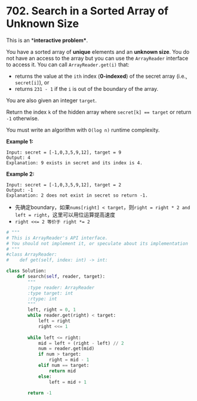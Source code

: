 # 702. Search in a Sorted Array of Unknown Size

This is an ***interactive problem\***.

You have a sorted array of **unique** elements and an **unknown size**. You do not have an access to the array but you can use the `ArrayReader` interface to access it. You can call `ArrayReader.get(i)` that:

- returns the value at the `ith` index (**0-indexed**) of the secret array (i.e., `secret[i]`), or
- returns `231 - 1` if the `i` is out of the boundary of the array.

You are also given an integer `target`.

Return the index `k` of the hidden array where `secret[k] == target` or return `-1` otherwise.

You must write an algorithm with `O(log n)` runtime complexity.

 

**Example 1:**

```
Input: secret = [-1,0,3,5,9,12], target = 9
Output: 4
Explanation: 9 exists in secret and its index is 4.
```

**Example 2:**

```
Input: secret = [-1,0,3,5,9,12], target = 2
Output: -1
Explanation: 2 does not exist in secret so return -1.
```



- 先确定boundary，如果`nums[right] < target`，则`right = right * 2 and left = right`，这里可以用位运算提高速度
- `right <<= 2 等价于 right *= 2`

```python
# """
# This is ArrayReader's API interface.
# You should not implement it, or speculate about its implementation
# """
#class ArrayReader:
#    def get(self, index: int) -> int:

class Solution:
    def search(self, reader, target):
        """
        :type reader: ArrayReader
        :type target: int
        :rtype: int
        """
        left, right = 0, 1
        while reader.get(right) < target:
            left = right
            right <<= 1
        
        while left <= right:
            mid = left + (right - left) // 2
            num = reader.get(mid)
            if num > target:
                right = mid - 1
            elif num == target:
                return mid
            else:
                left = mid + 1
        
        return -1
```

